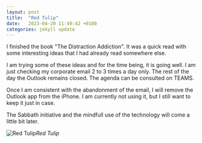 ```yaml
---
layout: post
title:  "Red Tulip"
date:   2023-04-20 11:49:42 +0100
categories: jekyll update
---
```

I finished the book "The Distraction Addiction". It was a quick read with some interesting ideas that I had already read somewhere else.  

I am trying some of these ideas and for the time being, it is going well. I am just checking my corporate email 2 to 3 times a day only. The rest of the day the Outlook remains closed. The agenda can be consulted on TEAMS.  

Once I am consistent with the abandonment of the email, I will remove the Outlook app from the iPhone. I am currently not using it, but I still want to keep it just in case.  

The Sabbath initiative and the mindfull use of the technology will come a little bit later.


![Red Tulip](https://lh3.googleusercontent.com/PQzMHOrUiPl_X9InzabbXhfpnE5VQo4d7kvDaf6bLvgt5xLJRqdO9fhKra0powunqfpHUG3welC_nnGcFw9d4ZB2dN8TEJgb6TPD3VYwzyuXLI57HQyKYcB-LcsRSKGFdx6PkxfJLQ=w2400)*Red Tulip*&nbsp;



[jekyll-docs]: https://jekyllrb.com/docs/home
[jekyll-gh]:   https://github.com/jekyll/jekyll
[jekyll-talk]: https://talk.jekyllrb.com/


